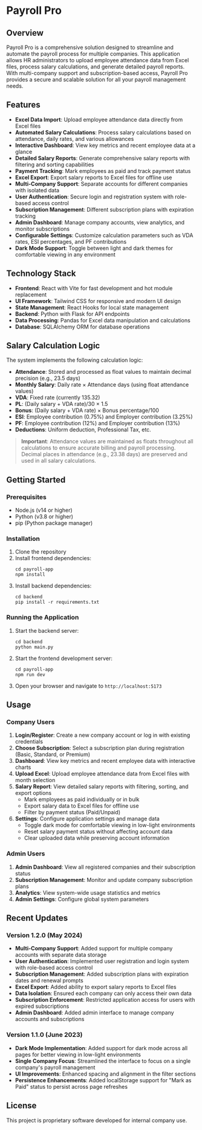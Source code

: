 # Payroll Pro

## Overview

Payroll Pro is a comprehensive solution designed to streamline and automate the payroll process for multiple companies. This application allows HR administrators to upload employee attendance data from Excel files, process salary calculations, and generate detailed payroll reports. With multi-company support and subscription-based access, Payroll Pro provides a secure and scalable solution for all your payroll management needs.


## Features

- **Excel Data Import**: Upload employee attendance data directly from Excel files
- **Automated Salary Calculations**: Process salary calculations based on attendance, daily rates, and various allowances
- **Interactive Dashboard**: View key metrics and recent employee data at a glance
- **Detailed Salary Reports**: Generate comprehensive salary reports with filtering and sorting capabilities
- **Payment Tracking**: Mark employees as paid and track payment status
- **Excel Export**: Export salary reports to Excel files for offline use
- **Multi-Company Support**: Separate accounts for different companies with isolated data
- **User Authentication**: Secure login and registration system with role-based access control
- **Subscription Management**: Different subscription plans with expiration tracking
- **Admin Dashboard**: Manage company accounts, view analytics, and monitor subscriptions
- **Configurable Settings**: Customize calculation parameters such as VDA rates, ESI percentages, and PF contributions
- **Dark Mode Support**: Toggle between light and dark themes for comfortable viewing in any environment

## Technology Stack

- **Frontend**: React with Vite for fast development and hot module replacement
- **UI Framework**: Tailwind CSS for responsive and modern UI design
- **State Management**: React Hooks for local state management
- **Backend**: Python with Flask for API endpoints
- **Data Processing**: Pandas for Excel data manipulation and calculations
- **Database**: SQLAlchemy ORM for database operations

## Salary Calculation Logic

The system implements the following calculation logic:

- **Attendance**: Stored and processed as float values to maintain decimal precision (e.g., 23.5 days)
- **Monthly Salary**: Daily rate × Attendance days (using float attendance values)
- **VDA**: Fixed rate (currently 135.32)
- **PL**: (Daily salary + VDA rate)/30 × 1.5
- **Bonus**: (Daily salary + VDA rate) × Bonus percentage/100
- **ESI**: Employee contribution (0.75%) and Employer contribution (3.25%)
- **PF**: Employee contribution (12%) and Employer contribution (13%)
- **Deductions**: Uniform deduction, Professional Tax, etc.

> **Important**: Attendance values are maintained as floats throughout all calculations to ensure accurate billing and payroll processing. Decimal places in attendance (e.g., 23.38 days) are preserved and used in all salary calculations.

## Getting Started

### Prerequisites

- Node.js (v14 or higher)
- Python (v3.8 or higher)
- pip (Python package manager)

### Installation

1. Clone the repository
2. Install frontend dependencies:
   ```
   cd payroll-app
   npm install
   ```
3. Install backend dependencies:
   ```
   cd backend
   pip install -r requirements.txt
   ```

### Running the Application

1. Start the backend server:
   ```
   cd backend
   python main.py
   ```
2. Start the frontend development server:
   ```
   cd payroll-app
   npm run dev
   ```
3. Open your browser and navigate to `http://localhost:5173`

## Usage

### Company Users

1. **Login/Register**: Create a new company account or log in with existing credentials
2. **Choose Subscription**: Select a subscription plan during registration (Basic, Standard, or Premium)
3. **Dashboard**: View key metrics and recent employee data with interactive charts
4. **Upload Excel**: Upload employee attendance data from Excel files with month selection
5. **Salary Report**: View detailed salary reports with filtering, sorting, and export options
   - Mark employees as paid individually or in bulk
   - Export salary data to Excel files for offline use
   - Filter by payment status (Paid/Unpaid)
6. **Settings**: Configure application settings and manage data
   - Toggle dark mode for comfortable viewing in low-light environments
   - Reset salary payment status without affecting account data
   - Clear uploaded data while preserving account information

### Admin Users

1. **Admin Dashboard**: View all registered companies and their subscription status
2. **Subscription Management**: Monitor and update company subscription plans
3. **Analytics**: View system-wide usage statistics and metrics
4. **Admin Settings**: Configure global system parameters

## Recent Updates

### Version 1.2.0 (May 2024)

- **Multi-Company Support**: Added support for multiple company accounts with separate data storage
- **User Authentication**: Implemented user registration and login system with role-based access control
- **Subscription Management**: Added subscription plans with expiration dates and renewal prompts
- **Excel Export**: Added ability to export salary reports to Excel files
- **Data Isolation**: Ensured each company can only access their own data
- **Subscription Enforcement**: Restricted application access for users with expired subscriptions
- **Admin Dashboard**: Added admin interface to manage company accounts and subscriptions

### Version 1.1.0 (June 2023)

- **Dark Mode Implementation**: Added support for dark mode across all pages for better viewing in low-light environments
- **Single Company Focus**: Streamlined the interface to focus on a single company's payroll management
- **UI Improvements**: Enhanced spacing and alignment in the filter sections
- **Persistence Enhancements**: Added localStorage support for "Mark as Paid" status to persist across page refreshes

## License

This project is proprietary software developed for internal company use.
